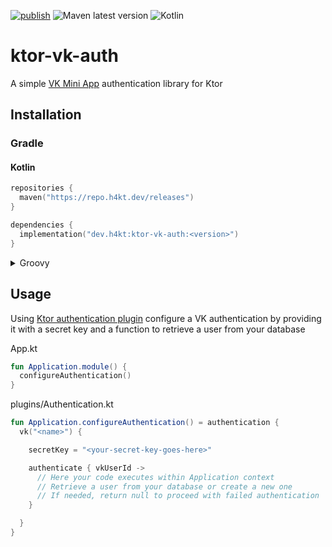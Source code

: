 [![publish](https://github.com/H4kt/ktor-vk-auth/actions/workflows/publish.yml/badge.svg?branch=master)](https://github.com/H4kt/ktor-vk-auth/actions/workflows/publish.yml)
![Maven latest version](https://img.shields.io/maven-metadata/v?metadataUrl=https%3A%2F%2Frepo.h4kt.dev%2Freleases%2Fdev%2Fh4kt%2Fktor-vk-auth%2Fmaven-metadata.xml&logo=apachemaven)
![Kotlin](https://img.shields.io/badge/kotlin-1.9.22-7f52ff?logo=Kotlin&label=Kotlin)

# ktor-vk-auth

A simple [VK Mini App](https://dev.vk.com/ru/mini-apps/overview) authentication library for Ktor

## Installation
### Gradle
#### Kotlin
```kotlin
repositories {
  maven("https://repo.h4kt.dev/releases")
}

dependencies {
  implementation("dev.h4kt:ktor-vk-auth:<version>")
}
```

<details>

  <summary>Groovy</summary>

  You should really switch to Kotlin DSL, you know?

  Nevertheless

  ```groovy
  repositories {
    maven {
      url "https://repo.h4kt.dev/releases"
    }
  }

  dependencies {
    implementation "dev.h4kt:ktor-vk-auth:<version>"
  }
  ```
</details>

## Usage
Using [Ktor authentication plugin](https://ktor.io/docs/authentication.html) configure a VK authentication by providing it with a secret key and a function to retrieve a user from your database

App.kt
```kotlin
fun Application.module() {
  configureAuthentication()
}
```

plugins/Authentication.kt
```kotlin
fun Application.configureAuthentication() = authentication {
  vk("<name>") {

    secretKey = "<your-secret-key-goes-here>"

    authenticate { vkUserId ->
      // Here your code executes within Application context
      // Retrieve a user from your database or create a new one
      // If needed, return null to proceed with failed authentication
    }

  }
}
```
